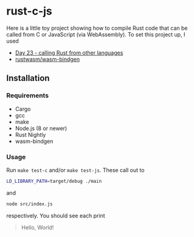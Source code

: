 rust-c-js
=========

Here is a little toy project showing how to compile Rust code that can be called
from C or JavaScript (via WebAssembly). To set this project up, I used

* [Day 23 - calling Rust from other languages](http://zsiciarz.github.io/24daysofrust/book/vol1/day23.html)
* [rustwasm/wasm-bindgen](https://github.com/rustwasm/wasm-bindgen)

Installation
------------

### Requirements

* Cargo
* gcc
* make
* Node.js (8 or newer)
* Rust Nightly
* wasm-bindgen

### Usage

Run `make test-c` and/or `make test-js`. These call out to

```sh
LD_LIBRARY_PATH=target/debug ./main
```

and

```sh
node src/index.js
```

respectively. You should see each print

> Hello, World!
